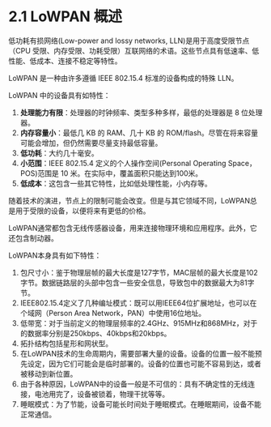 # 2.1 LoWPAN 概述
低功耗有损网络(Low-power and lossy networks, LLN)是用于高度受限节点（CPU 受限、内存受限、功耗受限）互联网络的术语。这些节点具有低速率、低性能、低成本、连接不稳定等特性。

LoWPAN 是一种由许多遵循 IEEE 802.15.4 标准的设备构成的特殊 LLN。

LoWPAN 中的设备具有如特性：
1. **处理能力有限**：处理器的时钟频率、类型多种多样，最低的处理器是 8 位处理器。
2. **内存容量小**：最低几 KB 的 RAM、几十 KB 的 ROM/flash。尽管在将来容量可能会增加，但仍然需要尽量支持最低容量。
3. **低功耗**：大约几十毫安。
4. **小范围**：IEEE 802.15.4 定义的个人操作空间(Personal Operating Space，POS)范围是 10 米。在实际中，覆盖面积只能达到100米。
5. **低成本**：这包含一些其它特性，比如低处理性能，小内存等。

随着技术的演进，节点上的限制可能会改变。但是与其它领域不同，LoWPAN总是用于受限的设备，以便将来有更低的价格。

LoWPAN通常都包含无线传感器设备，用来连接物理环境和应用程序。此外，它还包含制动器。

LoWPAN本身具有如下特性：
1. 包尺寸小：鉴于物理层帧的最大长度是127字节，MAC层帧的最大长度是102字节。数据链路层的头部中包含一些安全信息，导致包中的数据最大为81字节。
2. IEEE802.15.4定义了几种编址模式：既可以用IEEE64位扩展地址，也可以在个域网（Person Area Network，PAN）中使用16位地址。
3. 低带宽：对于当前定义的物理层频率的2.4GHz、915MHz和868MHz，对于的数据率分别是250kbps、40kbps和20kbps。
4. 拓扑结构包括星形和网状型。
5. 在LoWPAN技术的生命周期内，需要部署大量的设备。设备的位置一般不能预先设定，因为它们可能会是临时部署的。设备的位置也可能不容易到达，或者被移动到新位置。
6. 由于各种原因，LoWPAN中的设备一般是不可信的：具有不确定性的无线连接，电池用完了，设备被锁着，物理干扰等等。
7. 睡眠模式：为了节能，设备可能长时间处于睡眠模式。在睡眠期间，设备不能正常通信。

